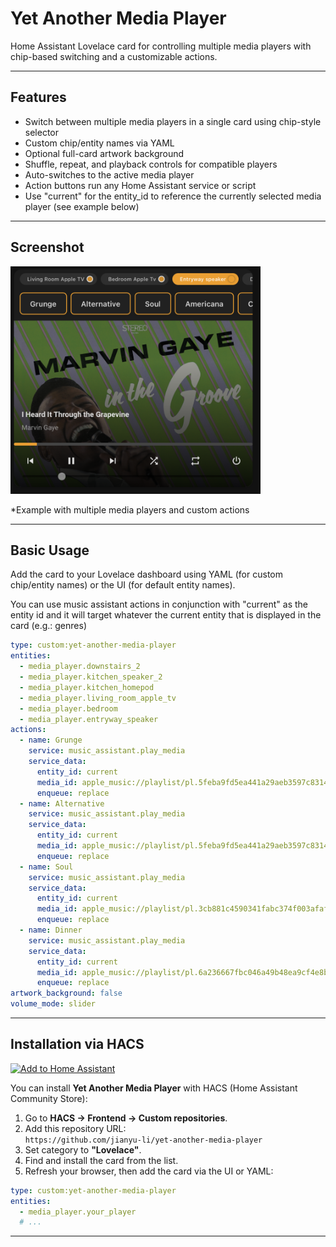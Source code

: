# Yet Another Media Player

Home Assistant Lovelace card for controlling multiple media players with chip-based switching and a customizable actions.

---

## Features

- Switch between multiple media players in a single card using chip-style selector
- Custom chip/entity names via YAML
- Optional full-card artwork background 
- Shuffle, repeat, and playback controls for compatible players
- Auto-switches to the active media player
- Action buttons run any Home Assistant service or script
- Use "current" for the entity_id to reference the currently selected media player (see example below)

---

## Screenshot

<img src="assets/screenshot1.png" alt="Yet Another Media Player screenshot" width="400"/>

*Example with multiple media players and custom actions

---

## Basic Usage

Add the card to your Lovelace dashboard using YAML (for custom chip/entity names) or the UI (for default entity names). 

You can use music assistant actions in conjunction with "current" as the entity id and it will target whatever the current entity that is displayed in the card (e.g.: genres)

```yaml
type: custom:yet-another-media-player
entities:
  - media_player.downstairs_2
  - media_player.kitchen_speaker_2
  - media_player.kitchen_homepod
  - media_player.living_room_apple_tv
  - media_player.bedroom
  - media_player.entryway_speaker
actions:
  - name: Grunge
    service: music_assistant.play_media
    service_data:
      entity_id: current
      media_id: apple_music://playlist/pl.5feba9fd5ea441a29aeb3597c8314384
      enqueue: replace
  - name: Alternative
    service: music_assistant.play_media
    service_data:
      entity_id: current
      media_id: apple_music://playlist/pl.5feba9fd5ea441a29aeb3597c8314384
      enqueue: replace
  - name: Soul
    service: music_assistant.play_media
    service_data:
      entity_id: current
      media_id: apple_music://playlist/pl.3cb881c4590341fabc374f003afaf2b4
      enqueue: replace
  - name: Dinner
    service: music_assistant.play_media
    service_data:
      entity_id: current
      media_id: apple_music://playlist/pl.6a236667fbc046a49b48ea9cf4e8b639
      enqueue: replace
artwork_background: false
volume_mode: slider
```
---

## Installation via HACS

[![Add to Home Assistant](https://my.home-assistant.io/badges/hacs_repository.svg)](https://my.home-assistant.io/redirect/hacs_repository/?repository_url=https://github.com/YOURUSERNAME/yet-another-media-player&category=frontend)

You can install **Yet Another Media Player** with HACS (Home Assistant Community Store):

1. Go to **HACS → Frontend → Custom repositories**.
2. Add this repository URL:  
   `https://github.com/jianyu-li/yet-another-media-player`
3. Set category to **"Lovelace"**.
4. Find and install the card from the list.
5. Refresh your browser, then add the card via the UI or YAML:

```yaml
type: custom:yet-another-media-player
entities:
  - media_player.your_player
  # ...
```

---



